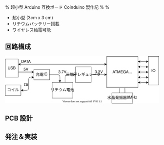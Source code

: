 % 超小型 Arduino 互換ボード Coinduino 製作記
%
%

- 超小型 (3cm x 3 cm)
- リチウムバッテリー搭載
- ワイヤレス給電可能

## 回路構成

![](./img/about.dio.svg)

## PCB 設計

## 発注＆実装
